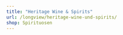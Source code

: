 ```yaml
---
title: "Heritage Wine & Spirits"
url: /longview/heritage-wine-und-spirits/
shop: Spirituosen
---
```

